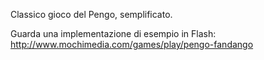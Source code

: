 Classico gioco del Pengo, semplificato.

Guarda una implementazione di esempio in Flash: http://www.mochimedia.com/games/play/pengo-fandango
